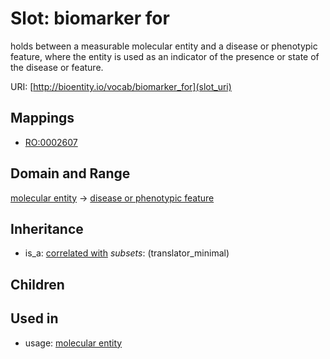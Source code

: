 # Slot: biomarker for


holds between a measurable molecular entity and a disease or phenotypic feature, where the entity is used as an indicator of the presence or state of the disease or feature.

URI: [http://bioentity.io/vocab/biomarker_for](slot_uri)
## Mappings

 * [RO:0002607](http://purl.obolibrary.org/obo/RO_0002607)
## Domain and Range

[molecular entity](MolecularEntity.md) -> [disease or phenotypic feature](DiseaseOrPhenotypicFeature.md)
## Inheritance

 *  is_a: [correlated with](correlated_with.md) *subsets*: (translator_minimal)
## Children

## Used in

 *  usage: [molecular entity](MolecularEntity.md)
